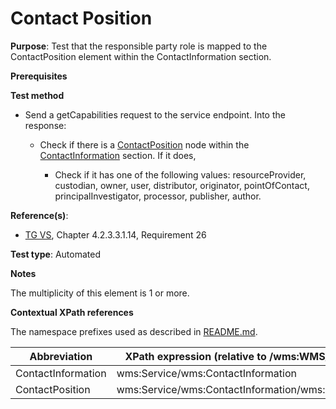 # Contact Position

**Purpose**: Test that the responsible party role is mapped to the ContactPosition element within the ContactInformation section.

**Prerequisites**

**Test method**

* Send a getCapabilities request to the service endpoint. Into the response:

  * Check if there is a [ContactPosition](#ContactPosition) node within the [ContactInformation](#ContactInformation) section. If it does,

    * Check if it has one of the following values: resourceProvider, custodian, owner, user, distributor, originator, pointOfContact, principalInvestigator, processor, publisher, author.

**Reference(s)**:
* [TG VS](./README.md#ref_TG_VS), Chapter 4.2.3.3.1.14, Requirement 26

**Test type**: Automated

**Notes**

The multiplicity of this element is 1 or more.

**Contextual XPath references**

The namespace prefixes used as described in [README.md](./README.md#namespaces).

Abbreviation                                               |  XPath expression (relative to /wms:WMS_Capabilities)
---------------------------------------------------------- | -------------------------------------------------------------------------
ContactInformation <a name="ContactInformation"></a> | wms:Service/wms:ContactInformation
ContactPosition <a name="ContactPosition"></a> | wms:Service/wms:ContactInformation/wms:ContactPosition